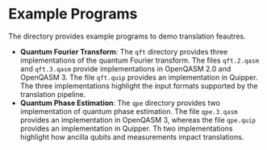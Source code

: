 # Example Programs

The directory provides example programs to demo translation feautres.
- **Quantum Fourier Transform**: The `qft` directory provides three
  implementations of the quantum Fourier transform. The files `qft.2.qasm` and
  `qft.3.qasm` provide implementations in OpenQASM 2.0 and OpenQASM 3. The file
  `qft.quip` provides an implementation in Quipper. The three implementations
  highlight the input formats supported by the translation pipeline.
- **Quantum Phase Estimation**: The `qpe` directory provides two implementation
  of quantum phase estimation. The file `qpe.3.qasm` provides an implementation
  in OpenQASM 3, whereas the file `qpe.quip` provides an implementation in
  Quipper. Th two implementations highlight how ancilla qubits and measurements
  impact translations.